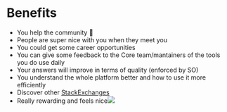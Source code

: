 # Benefits

<ul>
  <li>You help the community 🏅</li>
  <li v-click>People are super nice with you when they meet you</li>
  <li v-click>You could get some career opportunities</li>
  <li v-click>You can give some feedback to the Core team/mantainers of the tools you do use daily</li>
  <li v-click>Your answers will improve in terms of quality (enforced by SO)</li>
  <li v-click>You understand the whole platform better and how to use it more efficiently</li>
  <li v-click>Discover other <a href="https://stackexchange.com/sites">StackExchanges</a></li>
  <li v-click>Really rewarding and feels nice<img class="h-12 mt-4" src="https://pbs.twimg.com/media/E7SyAWGWQB4V1LR?format=png" /></li>
</ul>


<!--

-->
